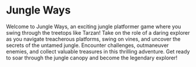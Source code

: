 # Jungle Ways

Welcome to Jungle Ways, an exciting jungle platformer game where you swing through the treetops like Tarzan! Take on the role of a daring explorer as you navigate treacherous platforms, swing on vines, and uncover the secrets of the untamed jungle. Encounter challenges, outmaneuver enemies, and collect valuable treasures in this thrilling adventure. Get ready to soar through the jungle canopy and become the legendary explorer!
